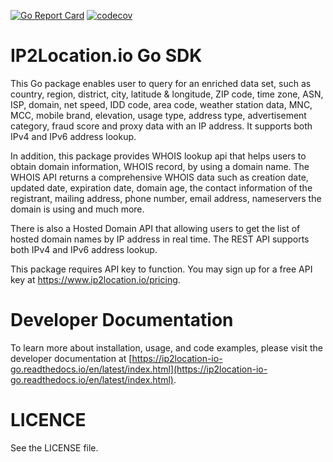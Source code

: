 [![Go Report Card](https://goreportcard.com/badge/github.com/ip2location/ip2location-io-go)](https://goreportcard.com/report/github.com/ip2location/ip2location-io-go)
[![codecov](https://codecov.io/gh/ip2location/ip2location-io-go/graph/badge.svg?token=WE2JBOC3D0)](https://codecov.io/gh/ip2location/ip2location-io-go)

IP2Location.io Go SDK
=====================
This Go package enables user to query for an enriched data set, such as country, region, district, city, latitude & longitude, ZIP code, time zone, ASN, ISP, domain, net speed, IDD code, area code, weather station data, MNC, MCC, mobile brand, elevation, usage type, address type, advertisement category, fraud score and proxy data with an IP address. It supports both IPv4 and IPv6 address lookup.

In addition, this package provides WHOIS lookup api that helps users to obtain domain information, WHOIS record, by using a domain name. The WHOIS API returns a comprehensive WHOIS data such as creation date, updated date, expiration date, domain age, the contact information of the registrant, mailing address, phone number, email address, nameservers the domain is using and much more.

There is also a Hosted Domain API that allowing users to get the list of hosted domain names by IP address in real time. The REST API supports both IPv4 and IPv6 address lookup.

This package requires API key to function. You may sign up for a free API key at https://www.ip2location.io/pricing.


Developer Documentation
=====================

To learn more about installation, usage, and code examples, please visit the developer documentation at [https://ip2location-io-go.readthedocs.io/en/latest/index.html](https://ip2location-io-go.readthedocs.io/en/latest/index.html).


LICENCE
=====================
See the LICENSE file.
